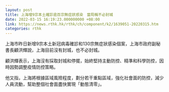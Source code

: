 ```yaml
---
layout: post
title: 上海增9宗本土確診逾百宗無症狀感染　當局稱不必封城
date: 2022-03-15 16:19:23.000000000 +08:00
link: https://news.rthk.hk/rthk/ch/component/k2/1639051-20220315.htm
categories: rthk
---
```


上海市昨日新增9宗本土新冠病毒確診和130宗無症狀感染個案，上海市政府副秘書長顧洪輝說，上海目前沒有封城，也不必封城。

顧洪輝表示，上海沒有採取封城和停擺，始終堅持主動防控、精準和科學防控，因時因勢調整疫情防控策略。

他又指，上海將根據區域風險程度，劃分若干重點區域，強化社會面的防控，減少人員流動，幫助整個社會面盡快實現「動態清零」。
